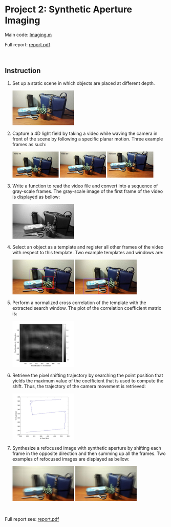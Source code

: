# Project 2: Synthetic Aperture Imaging

Main code: [Imaging.m](Imaging.m)

Full report: [report.pdf](HW2_report.pdf)

<br>

## Instruction

1. Set up a static scene in which objects are placed at different depth.

    <img src="img/pset_scene.jpg" width="40%">

2. Capture a 4D light field by taking a video while waving the camera in front of the scene by following a specific planar motion. Three example frames as such:

    <img src="img/pset_frame150.jpg" width="30%"> <img src="img/pset_frame600.jpg" width="30%"> <img src="img/pset_frame960.jpg" width="30%">

3. Write a function to read the video file and convert into a sequence of gray-scale frames. The gray-scale image of the first frame of the video is displayed as bellow:

    <img src="img/pset_frame1_grayscale.jpg" width="40%">

4. Select an object as a template and register all other frames of the video with respect to this template. Two example templates and windows are:

    <img src="img/pset_window2.jpg" width="40%"> <img src="img/pset_window.jpg" width="40%">

5. Perform a normalized cross correlation of the template with the extracted search window. The plot of the correlation coefficient matrix is:

    <img src="img/pset_normcorr.jpg" width="40%">

6. Retrieve the pixel shifting trajectory by searching the point position that yields the maximum value of the coefficient that is used to compute the shift. Thus, the trajectory of the camera movement is retrieved:

    <img src="img/pset_path.jpg" width="40%">

7. Synthesize a refocused image with synthetic aperture by shifting each frame in the opposite direction and then summing up all the frames. Two examples of refocused images are displayed as bellow:

    <img src="img/pset_output_2.jpg" width="40%"> <img src="img/pset_output.jpg" width="40%">

<br>

Full report see: [report.pdf](HW2_report.pdf)
